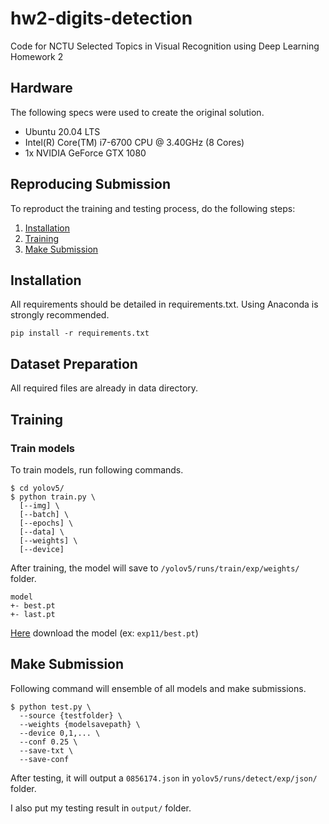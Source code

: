 # hw2-digits-detection
Code for NCTU Selected Topics in Visual Recognition using Deep Learning Homework 2

## Hardware
The following specs were used to create the original solution.
- Ubuntu 20.04 LTS
- Intel(R) Core(TM) i7-6700 CPU @ 3.40GHz (8 Cores)
- 1x NVIDIA GeForce GTX 1080

## Reproducing Submission
To reproduct the training and testing process, do the following steps:
1. [Installation](#installation)
2. [Training](#training)
6. [Make Submission](#make-submission)

## Installation
All requirements should be detailed in requirements.txt. Using Anaconda is strongly recommended.
```
pip install -r requirements.txt
```

## Dataset Preparation
All required files are already in data directory.

## Training

### Train models
To train models, run following commands.
```
$ cd yolov5/
$ python train.py \
  [--img] \
  [--batch] \
  [--epochs] \
  [--data] \
  [--weights] \
  [--device]
```
After training, the model will save to `/yolov5/runs/train/exp/weights/` folder.
```
model
+- best.pt
+- last.pt 
```
[Here](https://drive.google.com/drive/folders/19NdivEm3QpWdGyAFCNiH1GPpfkvJo2r2?usp=sharing) download the model (ex: `exp11/best.pt`)

## Make Submission
Following command will ensemble of all models and make submissions.
```
$ python test.py \
  --source {testfolder} \
  --weights {modelsavepath} \
  --device 0,1,... \
  --conf 0.25 \
  --save-txt \
  --save-conf
```
After testing, it will output a `0856174.json` in `yolov5/runs/detect/exp/json/` folder.

I also put my testing result in `output/` folder.
